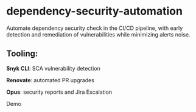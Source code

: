 # dependency-security-automation
Automate dependency security check in the CI/CD pipeline, with early detection and remediation of vulnerabilities while minimizing alerts noise.

## Tooling:


<b>Snyk CLI</b>: SCA vulnerability detection


<b>Renovate</b>: automated PR upgrades

<b>Opus</b>: security reports and Jira Escalation 

Demo
